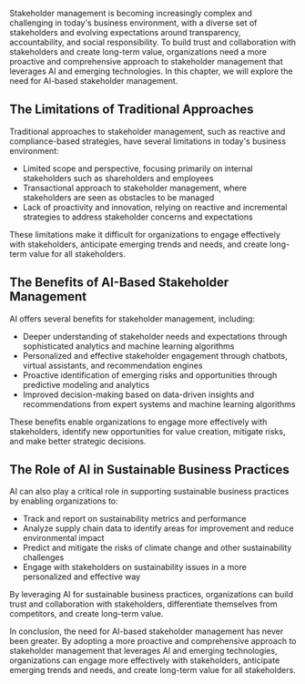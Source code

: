 
Stakeholder management is becoming increasingly complex and challenging in today's business environment, with a diverse set of stakeholders and evolving expectations around transparency, accountability, and social responsibility. To build trust and collaboration with stakeholders and create long-term value, organizations need a more proactive and comprehensive approach to stakeholder management that leverages AI and emerging technologies. In this chapter, we will explore the need for AI-based stakeholder management.

The Limitations of Traditional Approaches
-----------------------------------------

Traditional approaches to stakeholder management, such as reactive and compliance-based strategies, have several limitations in today's business environment:

* Limited scope and perspective, focusing primarily on internal stakeholders such as shareholders and employees
* Transactional approach to stakeholder management, where stakeholders are seen as obstacles to be managed
* Lack of proactivity and innovation, relying on reactive and incremental strategies to address stakeholder concerns and expectations

These limitations make it difficult for organizations to engage effectively with stakeholders, anticipate emerging trends and needs, and create long-term value for all stakeholders.

The Benefits of AI-Based Stakeholder Management
-----------------------------------------------

AI offers several benefits for stakeholder management, including:

* Deeper understanding of stakeholder needs and expectations through sophisticated analytics and machine learning algorithms
* Personalized and effective stakeholder engagement through chatbots, virtual assistants, and recommendation engines
* Proactive identification of emerging risks and opportunities through predictive modeling and analytics
* Improved decision-making based on data-driven insights and recommendations from expert systems and machine learning algorithms

These benefits enable organizations to engage more effectively with stakeholders, identify new opportunities for value creation, mitigate risks, and make better strategic decisions.

The Role of AI in Sustainable Business Practices
------------------------------------------------

AI can also play a critical role in supporting sustainable business practices by enabling organizations to:

* Track and report on sustainability metrics and performance
* Analyze supply chain data to identify areas for improvement and reduce environmental impact
* Predict and mitigate the risks of climate change and other sustainability challenges
* Engage with stakeholders on sustainability issues in a more personalized and effective way

By leveraging AI for sustainable business practices, organizations can build trust and collaboration with stakeholders, differentiate themselves from competitors, and create long-term value.

In conclusion, the need for AI-based stakeholder management has never been greater. By adopting a more proactive and comprehensive approach to stakeholder management that leverages AI and emerging technologies, organizations can engage more effectively with stakeholders, anticipate emerging trends and needs, and create long-term value for all stakeholders.
